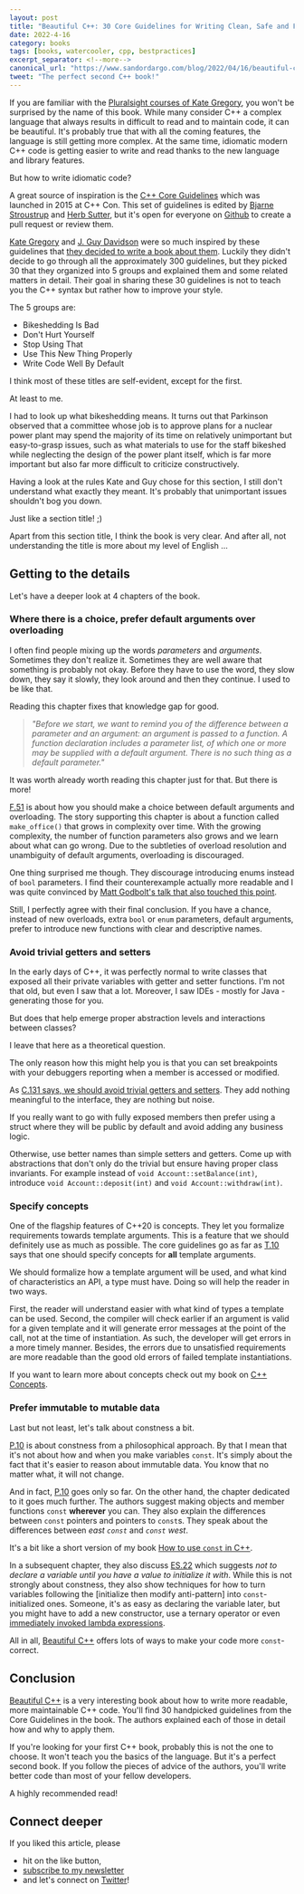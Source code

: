 ```yaml
---
layout: post
title: "Beautiful C++: 30 Core Guidelines for Writing Clean, Safe and Fast Code by J. Guy Davidson and Kate Gregory"
date: 2022-4-16
category: books
tags: [books, watercooler, cpp, bestpractices]
excerpt_separator: <!--more-->
canonical_url: "https://www.sandordargo.com/blog/2022/04/16/beautiful-cpp-by-kate-gregory-and-guy-davidson"
tweet: "The perfect second C++ book!"
---
```

If you are familiar with the [Pluralsight courses of Kate Gregory](https://www.pluralsight.com/authors/kate-gregory), you won't be surprised by the name of this book. While many consider C++ a complex language that always results in difficult to read and to maintain code, it can be beautiful. It's probably true that with all the coming features, the language is still getting more complex. At the same time, idiomatic modern C++ code is getting easier to write and read thanks to the new language and library features.

But how to write idiomatic code?

A great source of inspiration is the [C++ Core Guidelines](https://isocpp.github.io/CppCoreGuidelines/CppCoreGuidelines) which was launched in 2015 at C++ Con. This set of guidelines is edited by [Bjarne Stroustrup](https://www.stroustrup.com/) and [Herb Sutter](https://herbsutter.com/), but it's open for everyone on [Github](https://github.com/isocpp/CppCoreGuidelines) to create a pull request or review them.

[Kate Gregory](https://twitter.com/gregcons) and [J. Guy Davidson](https://twitter.com/hatcat01) were so much inspired by these guidelines that [they decided to write a book about them](https://www.amazon.com/Beautiful-Core-Guidelines-Writing-Clean/dp/0137647840?&_encoding=UTF8&tag=sandordargo-20&linkCode=ur2&linkId=4a574de3a8d52ce616b3bdddd26e0c8c&camp=1789&creative=9325). Luckily they didn't decide to go through all the approximately 300 guidelines, but they picked 30 that they organized into 5 groups and explained them and some related matters in detail. Their goal in sharing these 30 guidelines is not to teach you the C++ syntax but rather how to improve your style.

The 5 groups are:

- Bikeshedding Is Bad
- Don't Hurt Yourself
- Stop Using That
- Use This New Thing Properly
- Write Code Well By Default

I think most of these titles are self-evident, except for the first.

At least to me. 

I had to look up what bikeshedding means. It turns out that Parkinson observed that a committee whose job is to approve plans for a nuclear power plant may spend the majority of its time on relatively unimportant but easy-to-grasp issues, such as what materials to use for the staff bikeshed while neglecting the design of the power plant itself, which is far more important but also far more difficult to criticize constructively.

Having a look at the rules Kate and Guy chose for this section, I still don't understand what exactly they meant. It's probably that unimportant issues shouldn't bog you down.

Just like a section title! ;)

Apart from this section title, I think the book is very clear. And after all, not understanding the title is more about my level of English ...

## Getting to the details

Let's have a deeper look at 4 chapters of the book.

### Where there is a choice, prefer default arguments over overloading

I often find people mixing up the words *parameters* and *arguments*. Sometimes they don't realize it. Sometimes they are well aware that something is probably not okay. Before they have to use the word, they slow down, they say it slowly, they look around and then they continue. I used to be like that.

Reading this chapter fixes that knowledge gap for good.

> *"Before we start, we want to remind you of the difference between a parameter and an argument: an argument is passed to a function. A function declaration includes a parameter list, of which one or more may be supplied with a default argument. There is no such thing as a default parameter."*

It was worth already worth reading this chapter just for that. But there is more!

[F.51](https://isocpp.github.io/CppCoreGuidelines/CppCoreGuidelines#f51-where-there-is-a-choice-prefer-default-arguments-over-overloading
) is about how you should make a choice between default arguments and overloading. The story supporting this chapter is about a function called `make_office()` that grows in complexity over time. With the growing complexity, the number of function parameters also grows and we learn about what can go wrong. Due to the subtleties of overload resolution and unambiguity of default arguments, overloading is discouraged.

One thing surprised me though. They discourage introducing enums instead of `bool` parameters. I find their counterexample actually more readable and I was quite convinced by [Matt Godbolt's talk that also touched this point](https://youtu.be/nLSm3Haxz0I?t=1110).

Still, I perfectly agree with their final conclusion. If you have a chance, instead of new overloads, extra `bool` or `enum` parameters, default arguments, prefer to introduce new functions with clear and descriptive names.

### Avoid trivial getters and setters

In the early days of C++, it was perfectly normal to write classes that exposed all their private variables with getter and setter functions. I'm not that old, but even I saw that a lot. Moreover, I saw IDEs - mostly for Java - generating those for you.

But does that help emerge proper abstraction levels and interactions between classes?

I leave that here as a theoretical question.

The only reason how this might help you is that you can set breakpoints with your debuggers reporting when a member is accessed or modified.

As [C.131 says, we should avoid trivial getters and setters](https://isocpp.github.io/CppCoreGuidelines/CppCoreGuidelines#c131-avoid-trivial-getters-and-setters). They add nothing meaningful to the interface, they are nothing but noise.

If you really want to go with fully exposed members then prefer using a struct where they will be public by default and avoid adding any business logic.

Otherwise, use better names than simple setters and getters. Come up with abstractions that don't only do the trivial but ensure having proper class invariants. For example instead of `void Account::setBalance(int)`, introduce `void Account::deposit(int)` and `void Account::withdraw(int)`.

### Specify concepts

One of the flagship features of C++20 is concepts. They let you formalize requirements towards template arguments. This is a feature that we should definitely use as much as possible. The core guidelines go as far as [T.10](https://isocpp.github.io/CppCoreGuidelines/CppCoreGuidelines#t10-specify-concepts-for-all-template-arguments) says that one should specify concepts for **all** template arguments.

We should formalize how a template argument will be used, and what kind of characteristics an API, a type must have. Doing so will help the reader in two ways.

First, the reader will understand easier with what kind of types a template can be used. Second, the compiler will check earlier if an argument is valid for a given template and it will generate error messages at the point of the call, not at the time of instantiation. As such, the developer will get errors in a more timely manner. Besides, the errors due to unsatisfied requirements are more readable than the good old errors of failed template instantiations.

If you want to learn more about concepts check out my book on [C++ Concepts](https://leanpub.com/cppconcepts/).

### Prefer immutable to mutable data

Last but not least, let's talk about constness a bit.

[P.10](https://isocpp.github.io/CppCoreGuidelines/CppCoreGuidelines#p10-prefer-immutable-data-to-mutable-data) is about constness from a philosophical approach. By that I mean that it's not about how and when you make variables `const`. It's simply about the fact that it's easier to reason about immutable data. You know that no matter what, it will not change.

And in fact, [P.10](https://isocpp.github.io/CppCoreGuidelines/CppCoreGuidelines#p10-prefer-immutable-data-to-mutable-data) goes only so far. On the other hand, the chapter dedicated to it goes much further. The authors suggest making objects and member functions `const` **wherever** you can. They also explain the differences between `const` pointers and pointers to `const`s. They speak about the differences between *east `const`* and *`const` west*.

It's a bit like a short version of my book [How to use `const` in C++](https://leanpub.com/cppconst/).

In a subsequent chapter, they also discuss [ES.22](https://isocpp.github.io/CppCoreGuidelines/CppCoreGuidelines#es22-dont-declare-a-variable-until-you-have-a-value-to-initialize-it-with) which suggests *not to declare a variable until you have a value to initialize it with*. While this is not strongly about constness, they also show techniques for how to turn variables following the [initialize then modify anti-pattern] into `const`-initialized ones. Someone, it's as easy as declaring the variable later, but you might have to add a new constructor, use a ternary operator or even [immediately invoked lambda expressions](https://www.sandordargo.com/blog/2020/02/19/immediately-invoked-lambda-functions).

All in all, [Beautiful C++](https://www.amazon.com/Beautiful-Core-Guidelines-Writing-Clean/dp/0137647840?&_encoding=UTF8&tag=sandordargo-20&linkCode=ur2&linkId=4a574de3a8d52ce616b3bdddd26e0c8c&camp=1789&creative=9325) offers lots of ways to make your code more `const`-correct.

## Conclusion

[Beautiful C++](https://www.amazon.com/Beautiful-Core-Guidelines-Writing-Clean/dp/0137647840?&_encoding=UTF8&tag=sandordargo-20&linkCode=ur2&linkId=4a574de3a8d52ce616b3bdddd26e0c8c&camp=1789&creative=9325) is a very interesting book about how to write more readable, more maintainable C++ code. You'll find 30 handpicked guidelines from the Core Guidelines in the book. The authors explained each of those in detail how and why to apply them.

If you're looking for your first C++ book, probably this is not the one to choose. It won't teach you the basics of the language. But it's a perfect second book. If you follow the pieces of advice of the authors, you'll write better code than most of your fellow developers.

A highly recommended read!

## Connect deeper

If you liked this article, please 
- hit on the like button,  
- [subscribe to my newsletter](http://eepurl.com/gvcv1j) 
- and let's connect on [Twitter](https://twitter.com/SandorDargo)!
